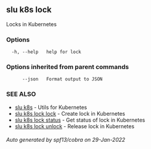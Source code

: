 ## slu k8s lock

Locks in Kubernetes

### Options

```
  -h, --help   help for lock
```

### Options inherited from parent commands

```
      --json   Format output to JSON
```

### SEE ALSO

* [slu k8s](slu_k8s.md)	 - Utils for Kubernetes
* [slu k8s lock lock](slu_k8s_lock_lock.md)	 - Create lock in Kubernetes
* [slu k8s lock status](slu_k8s_lock_status.md)	 - Get status of lock in Kubernetes
* [slu k8s lock unlock](slu_k8s_lock_unlock.md)	 - Release lock in Kubernetes

###### Auto generated by spf13/cobra on 29-Jan-2022
